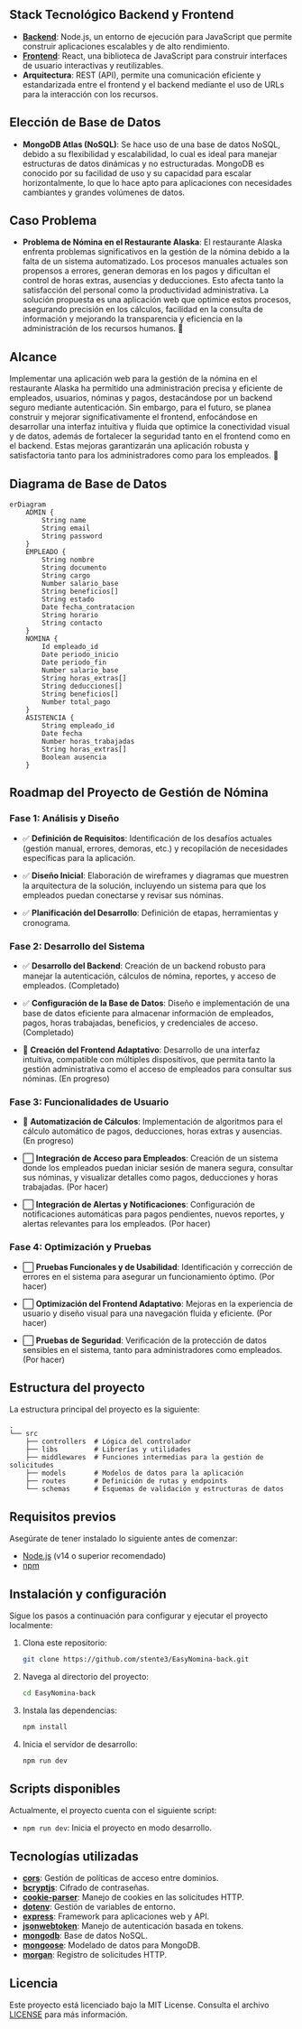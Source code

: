 ## Stack Tecnológico Backend y Frontend

- [**Backend**](https://github.com/stente3/EasyNomina-back): Node.js, un entorno de ejecución para JavaScript que permite construir aplicaciones escalables y de alto rendimiento.
- [**Frontend**](https://github.com/stente3/EasyNomina-front): React, una biblioteca de JavaScript para construir interfaces de usuario interactivas y reutilizables.
- **Arquitectura**: REST (API), permite una comunicación eficiente y estandarizada entre el frontend y el backend mediante el uso de URLs para la interacción con los recursos.

## Elección de Base de Datos

- **MongoDB Atlas (NoSQL)**: Se hace uso de una base de datos NoSQL, debido a su flexibilidad y escalabilidad, lo cual es ideal para manejar estructuras de datos dinámicas y no estructuradas. MongoDB es conocido por su facilidad de uso y su capacidad para escalar horizontalmente, lo que lo hace apto para aplicaciones con necesidades cambiantes y grandes volúmenes de datos.

## Caso Problema

- **Problema de Nómina en el Restaurante Alaska**: El restaurante Alaska enfrenta problemas significativos en la gestión de la nómina debido a la falta de un sistema automatizado. Los procesos manuales actuales son propensos a errores, generan demoras en los pagos y dificultan el control de horas extras, ausencias y deducciones. Esto afecta tanto la satisfacción del personal como la productividad administrativa. La solución propuesta es una aplicación web que optimice estos procesos, asegurando precisión en los cálculos, facilidad en la consulta de información y mejorando la transparencia y eficiencia en la administración de los recursos humanos. 🚨

## Alcance

Implementar una aplicación web para la gestión de la nómina en el restaurante Alaska ha permitido una administración precisa y eficiente de empleados, usuarios, nóminas y pagos, destacándose por un backend seguro mediante autenticación. Sin embargo, para el futuro, se planea construir y mejorar significativamente el frontend, enfocándose en desarrollar una interfaz intuitiva y fluida que optimice la conectividad visual y de datos, además de fortalecer la seguridad tanto en el frontend como en el backend. Estas mejoras garantizarán una aplicación robusta y satisfactoria tanto para los administradores como para los empleados. 🚀

## Diagrama de Base de Datos

```mermaid
erDiagram
    ADMIN {
        String name
        String email
        String password
    }
    EMPLEADO {
        String nombre
        String documento
        String cargo
        Number salario_base
        String beneficios[]
        String estado
        Date fecha_contratacion
        String horario
        String contacto
    }
    NOMINA {
        Id empleado_id
        Date periodo_inicio
        Date periodo_fin
        Number salario_base
        String horas_extras[]
        String deducciones[]
        String beneficios[]
        Number total_pago
    }
    ASISTENCIA {
        String empleado_id
        Date fecha
        Number horas_trabajadas
        String horas_extras[]
        Boolean ausencia
    }
```

## Roadmap del Proyecto de Gestión de Nómina

### **Fase 1: Análisis y Diseño**

- ✅ **Definición de Requisitos**: Identificación de los desafíos actuales (gestión manual, errores, demoras, etc.) y recopilación de necesidades específicas para la aplicación.

- ✅ **Diseño Inicial**: Elaboración de wireframes y diagramas que muestren la arquitectura de la solución, incluyendo un sistema para que los empleados puedan conectarse y revisar sus nóminas.

- ✅ **Planificación del Desarrollo**: Definición de etapas, herramientas y cronograma.

### **Fase 2: Desarrollo del Sistema**

- ✅ **Desarrollo del Backend**: Creación de un backend robusto para manejar la autenticación, cálculos de nómina, reportes, y acceso de empleados. (Completado)

- ✅ **Configuración de la Base de Datos**: Diseño e implementación de una base de datos eficiente para almacenar información de empleados, pagos, horas trabajadas, beneficios, y credenciales de acceso. (Completado)

- 🚧 **Creación del Frontend Adaptativo**: Desarrollo de una interfaz intuitiva, compatible con múltiples dispositivos, que permita tanto la gestión administrativa como el acceso de empleados para consultar sus nóminas. (En progreso)


### **Fase 3: Funcionalidades de Usuario**

- 🚧 **Automatización de Cálculos**: Implementación de algoritmos para el cálculo automático de pagos, deducciones, horas extras y ausencias. (En progreso)

- ⬜ **Integración de Acceso para Empleados**: Creación de un sistema donde los empleados puedan iniciar sesión de manera segura, consultar sus nóminas, y visualizar detalles como pagos, deducciones y horas trabajadas. (Por hacer)

- ⬜ **Integración de Alertas y Notificaciones**: Configuración de notificaciones automáticas para pagos pendientes, nuevos reportes, y alertas relevantes para los empleados. (Por hacer)

### **Fase 4: Optimización y Pruebas**

- ⬜ **Pruebas Funcionales y de Usabilidad**: Identificación y corrección de errores en el sistema para asegurar un funcionamiento óptimo. (Por hacer)
- ⬜ **Optimización del Frontend Adaptativo**: Mejoras en la experiencia de usuario y diseño visual para una navegación fluida y eficiente. (Por hacer)

- ⬜ **Pruebas de Seguridad**: Verificación de la protección de datos sensibles en el sistema, tanto para administradores como empleados. (Por hacer)

## Estructura del proyecto
La estructura principal del proyecto es la siguiente:

```
.
└── src
    ├── controllers  # Lógica del controlador
    ├── libs         # Librerías y utilidades
    ├── middlewares  # Funciones intermedias para la gestión de solicitudes
    ├── models       # Modelos de datos para la aplicación
    ├── routes       # Definición de rutas y endpoints
    └── schemas      # Esquemas de validación y estructuras de datos
```

## Requisitos previos
Asegúrate de tener instalado lo siguiente antes de comenzar:

- [Node.js](https://nodejs.org/) (v14 o superior recomendado)
- [npm](https://www.npmjs.com/)

## Instalación y configuración
Sigue los pasos a continuación para configurar y ejecutar el proyecto localmente:

1. Clona este repositorio:
   ```bash
   git clone https://github.com/stente3/EasyNomina-back.git
   ```

2. Navega al directorio del proyecto:
   ```bash
   cd EasyNomina-back
   ```

3. Instala las dependencias:
   ```bash
   npm install
   ```

4. Inicia el servidor de desarrollo:
   ```bash
   npm run dev
   ```


## Scripts disponibles
Actualmente, el proyecto cuenta con el siguiente script:

- `npm run dev`: Inicia el proyecto en modo desarrollo.

## Tecnologías utilizadas
- **[cors](https://www.npmjs.com/package/cors)**: Gestión de políticas de acceso entre dominios.
- **[bcryptjs](https://www.npmjs.com/package/bcryptjs)**: Cifrado de contraseñas.
- **[cookie-parser](https://www.npmjs.com/package/cookie-parser)**: Manejo de cookies en las solicitudes HTTP.
- **[dotenv](https://www.npmjs.com/package/dotenv)**: Gestión de variables de entorno.
- **[express](https://www.npmjs.com/package/express)**: Framework para aplicaciones web y API.
- **[jsonwebtoken](https://www.npmjs.com/package/jsonwebtoken)**: Manejo de autenticación basada en tokens.
- **[mongodb](https://www.mongodb.com/)**: Base de datos NoSQL.
- **[mongoose](https://mongoosejs.com/)**: Modelado de datos para MongoDB.
- **[morgan](https://www.npmjs.com/package/morgan)**: Registro de solicitudes HTTP.

## Licencia
Este proyecto está licenciado bajo la MIT License. Consulta el archivo [LICENSE](https://github.com/stente3/EasyNomina-back/blob/main/LICENSE) para más información.



